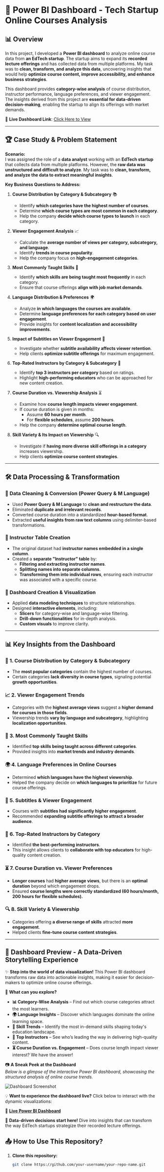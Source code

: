 # 🚀 Power BI Dashboard - Tech Startup Online Courses Analysis

## 📊 Overview

In this project, I developed a **Power BI dashboard** to analyze online course data from **an EdTech startup**. The startup aims to expand its **recorded lecture offerings** and has collected data from multiple platforms. My task was to **clean, transform, and analyze this data**, uncovering insights that would help **optimize course content, improve accessibility, and enhance business strategies**.

This dashboard provides **category-wise analysis** of course distribution, instructor performance, language preferences, and viewer engagement. The insights derived from this project are **essential for data-driven decision-making**, enabling the startup to align its offerings with market demands.

🔗 **Live Dashboard Link**: [Click Here to View](https://app.powerbi.com/view?r=eyJrIjoiZjI1YjE0MDgtNTBlYi00OTRlLWI4Y2EtOGIwYjBiMjlkM2Y5IiwidCI6ImQ5Yjc5MGQwLWQyZGQtNGRmMi1iM2M3LTM3OGIxMjUxNzdlYiIsImMiOjN9)

---

## 🏆 Case Study & Problem Statement

**Scenario:**  
I was assigned the role of a **data analyst** working with an **EdTech startup** that collects data from multiple platforms. However, the **raw data was unstructured and difficult to analyze**. My task was to **clean, transform, and analyze the data to extract meaningful insights**.

**Key Business Questions to Address:**
1. **Course Distribution by Category & Subcategory** 📚  
   - Identify **which categories have the highest number of courses**.
   - Determine **which course types are most common in each category**.
   - Help the company **decide which course types to launch** in each category.

2. **Viewer Engagement Analysis** 📈  
   - Calculate the **average number of views per category, subcategory, and language**.
   - Identify **trends in course popularity**.
   - Help the company focus on **high-engagement categories**.

3. **Most Commonly Taught Skills** 🎯  
   - Identify **which skills are being taught most frequently** in each category.
   - Ensure that course offerings **align with job market demands**.

4. **Language Distribution & Preferences** 🌍  
   - Analyze **in which languages the courses are available**.
   - Determine **language preferences for each category based on user engagement**.
   - Provide insights for **content localization and accessibility improvements**.

5. **Impact of Subtitles on Viewer Engagement** 📝  
   - Investigate whether **subtitle availability affects viewer retention**.
   - Help clients **optimize subtitle offerings** for maximum engagement.

6. **Top-Rated Instructors by Category & Subcategory** 🏅  
   - Identify **top 3 instructors per category** based on ratings.
   - Highlight **high-performing educators** who can be approached for new content creation.

7. **Course Duration vs. Viewership Analysis** ⏳  
   - Examine how **course length impacts viewer engagement**.
   - If course duration is given in months:
     - Assume **60 hours per month**.
     - For **flexible schedules**, assume **200 hours**.
   - Help the company **determine optimal course length**.

8. **Skill Variety & Its Impact on Viewership** 🔍  
   - Investigate if **having more diverse skill offerings in a category** increases viewership.
   - Help clients **optimize course content strategies**.

---

## 🛠️ Data Processing & Transformation

### 🔄 **Data Cleaning & Conversion (Power Query & M Language)**
- Used **Power Query & M Language** to **clean and restructure the data**.
- Eliminated **duplicate and irrelevant records**.
- Converted course duration into a standardized **hour-based format**.
- Extracted **useful insights from raw text columns** using delimiter-based transformations.

### 📌 **Instructor Table Creation**
- The original dataset had **instructor names embedded in a single column**.
- Created a **separate "Instructor" table** by:
  - **Filtering and extracting instructor names**.
  - **Splitting names into separate columns**.
  - **Transforming them into individual rows**, ensuring each instructor was associated with a specific course.

### 🎨 **Dashboard Creation & Visualization**
- Applied **data modeling techniques** to structure relationships.
- Designed **interactive elements**, including:
  - **Slicers** for category-wise and language-wise filtering.
  - **Drill-down functionalities** for in-depth analysis.
  - **Custom visuals** to improve clarity.

---

## 📊 Key Insights from the Dashboard

### 📌 **1. Course Distribution by Category & Subcategory**
- The **most popular categories** contain the highest number of courses.
- Certain categories **lack diversity in course types**, signaling potential **growth opportunities**.

### 📈 **2. Viewer Engagement Trends**
- Categories with the **highest average views** suggest a **higher demand for courses in those fields**.
- Viewership trends **vary by language and subcategory**, highlighting **localization opportunities**.

### 🎯 **3. Most Commonly Taught Skills**
- Identified **top skills being taught across different categories**.
- Provided insights into **market trends and industry demands**.

### 🌍 **4. Language Preferences in Online Courses**
- Determined **which languages have the highest viewership**.
- Helped the company decide on **which languages to prioritize** for future course offerings.

### 📌 **5. Subtitles & Viewer Engagement**
- Courses with **subtitles had significantly higher engagement**.
- Recommended **expanding subtitle offerings to attract a broader audience**.

### 🏅 **6. Top-Rated Instructors by Category**
- Identified **the best-performing instructors**.
- This insight allows clients to **collaborate with top educators** for high-quality content creation.

### ⏳ **7. Course Duration vs. Viewer Preferences**
- **Longer courses** had **higher average views**, but there is an **optimal duration** beyond which engagement drops.
- Ensured **course lengths were correctly standardized (60 hours/month, 200 hours for flexible schedules).**

### 🔍 **8. Skill Variety & Viewership**
- Categories offering **a diverse range of skills** attracted **more engagement**.
- Helped clients **fine-tune course content strategies**.

---
## 🎨 Dashboard Preview - A Data-Driven Storytelling Experience

✨ **Step into the world of data visualization!** This Power BI dashboard transforms raw data into actionable insights, making it easier for decision-makers to optimize online course offerings.  

🔎 **What can you explore?**
- **📊 Category-Wise Analysis** – Find out which course categories attract the most learners.
- **🌍 Language Insights** – Discover which languages dominate the online learning space.
- **🎯 Skill Trends** – Identify the most in-demand skills shaping today's education landscape.
- **🏅 Top Instructors** – See who’s leading the way in delivering high-quality content.
- **⏳ Course Duration vs. Engagement** – Does course length impact viewer interest? We have the answer!

📷 **A Sneak Peek at the Dashboard**  
_Below is a glimpse of the interactive Power BI dashboard, showcasing the structured analysis of online course trends._  

![Dashboard Screenshot](./dashboard.png)

💡 **Want to experience the dashboard live?** Click below to interact with the dynamic visualizations:  

🔗 **[Live Power BI Dashboard](https://app.powerbi.com/view?r=eyJrIjoiZjI1YjE0MDgtNTBlYi00OTRlLWI4Y2EtOGIwYjBiMjlkM2Y5IiwidCI6ImQ5Yjc5MGQwLWQyZGQtNGRmMi1iM2M3LTM3OGIxMjUxNzdlYiIsImMiOjN9)**  

🚀 **Data-driven decisions start here!** Dive into insights that can transform the way EdTech startups strategize their recorded lecture offerings.


## 📤 How to Use This Repository?

1. **Clone this repository:**
   ```sh
   git clone https://github.com/your-username/your-repo-name.git
